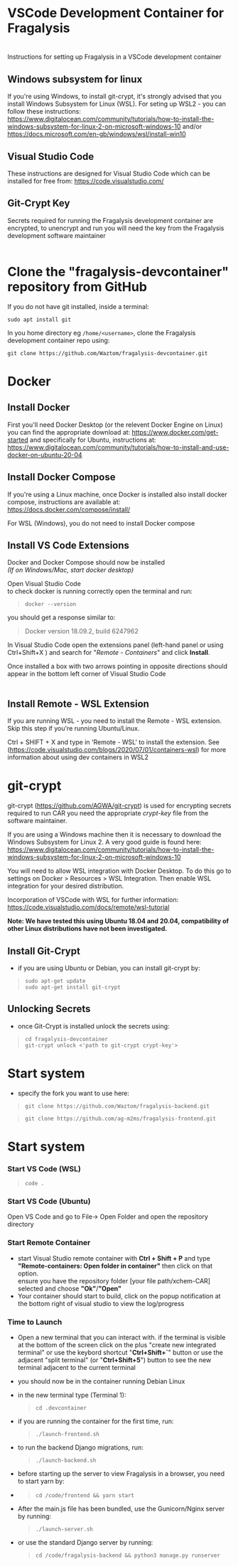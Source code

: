 # <a name="SetupXChemCARforDevelopers"></a>**VSCode Development Container for Fragalysis**

#

Instructions for setting up Fragalysis in a VSCode development container<br>

## <a name="Setting up Windows Subsystem for Linux"></a>Windows subsystem for linux

If you're using Windows, to install git-crypt, it's strongly advised that you install Windows Subsystem for Linux (WSL).
For seting up WSL2 - you can follow these instructions: https://www.digitalocean.com/community/tutorials/how-to-install-the-windows-subsystem-for-linux-2-on-microsoft-windows-10 and/or https://docs.microsoft.com/en-gb/windows/wsl/install-win10

## <a name="VisualStudioCode"></a>Visual Studio Code

These instructions are designed for Visual Studio Code which can be installed for free from: https://code.visualstudio.com/

## <a name="GitCryptKey"></a>Git-Crypt Key

Secrets required for running the Fragalysis development container are encrypted, to unencrypt and run you will need the key from the Fragalysis development software maintainer<br><br>

# <a name="RepositoryfromGitHub"></a>Clone the "fragalysis-devcontainer" repository from GitHub

If you do not have git installed, inside a terminal:

`sudo apt install git` <br>

In you home directory eg `/home/<username>`, clone the Fragalysis development container repo using:

`git clone https://github.com/Waztom/fragalysis-devcontainer.git` <br>

# <a name="Docker"></a>Docker

## <a name="InstallDocker"></a>Install Docker

First you'll need Docker Desktop (or the relevent Docker Engine on Linux) you can find the appropriate download at: https://www.docker.com/get-started and specifically for Ubuntu, instructions at: https://www.digitalocean.com/community/tutorials/how-to-install-and-use-docker-on-ubuntu-20-04

## <a name="InstallDockerCompose"></a>Install Docker Compose

If you're using a Linux machine, once Docker is installed also install docker compose, instructions are available at: https://docs.docker.com/compose/install/

For WSL (Windows), you do not need to install Docker compose

## <a name="InstallVSCodeExtention"></a>Install VS Code Extensions

Docker and Docker Compose should now be installed <br>
<em>(If on Windows/Mac, start docker desktop)</em><br>

Open Visual Studio Code<br>
to check docker is running correctly open the terminal and run:<br>

> `docker --version`<br>

you should get a response similar to:

> Docker version 18.09.2, build 6247962

In Visual Studio Code open the extensions panel (left-hand panel or using Ctrl+Shift+X ) and search for "<em>Remote - Containers</em>" and click **Install**.

Once installed a box with two arrows pointing in opposite directions should appear in the bottom left corner of Visual Studio Code
<br>
<br>

## <a name="InstallRemoteWSL"></a>Install Remote - WSL Extension

If you are running WSL - you need to install the Remote - WSL extension. Skip this step if you're running Ubuntu/Linux.

Ctrl + SHIFT + X and type in 'Remote - WSL' to install the extension.
See (https://code.visualstudio.com/blogs/2020/07/01/containers-wsl) for more information about using dev containers in WSL2

# <a name="gitcrypt"></a>git-crypt

git-crypt (https://github.com/AGWA/git-crypt) is used for encrypting secrets required to run CAR
you need the appropriate <em>crypt-key</em> file from the software maintainer.

If you are using a Windows machine then it is necessary to download the Windows Subsystem for Linux 2. A very good guide is found here: https://www.digitalocean.com/community/tutorials/how-to-install-the-windows-subsystem-for-linux-2-on-microsoft-windows-10

You will need to allow WSL integration with Docker Desktop. To do this go to settings on Docker > Resources > WSL Integration. Then enable WSL integration for your desired distribution.

Incorporation of VSCode with WSL for further information: https://code.visualstudio.com/docs/remote/wsl-tutorial

**Note: We have tested this using Ubuntu 18.04 and 20.04, compatibility of other Linux distributions have not been investigated.**

## <a name="InstallGitCrypt"></a>Install Git-Crypt

- if you are using Ubuntu or Debian, you can install git-crypt by:

> `sudo apt-get update` <br> 
> `sudo apt-get install git-crypt` <br>

## <a name="UnlockingSecrets"></a>Unlocking Secrets

- once Git-Crypt is installed unlock the secrets using:

> `cd fragalysis-devcontainer`<br> 
> `git-crypt unlock <'path to git-crypt crypt-key'>`<br>

# <a name="Clone frontend and backend repos"></a>Start system

- specify the fork you want to use here:

> `git clone https://github.com/Waztom/fragalysis-backend.git`<br>

> `git clone https://github.com/ag-m2ms/fragalysis-frontend.git`<br>

# <a name="Startsystem"></a>Start system

### <a name="Start VS Code"></a>Start VS Code (WSL)

> `code .` <br>

### <a name="Start VS Code"></a>Start VS Code (Ubuntu)

Open VS Code and go to File-> Open Folder and open the repository directory<br>

### <a name="StartRemoteContainer"></a>Start Remote Container

- start Visual Studio remote container with **Ctrl + Shift + P** and type **"Remote-containers: Open folder in container"** then click on that option. <br> ensure you have the repository folder [your file path/xchem-CAR] selected and choose **"Ok"**/**"Open"**
- Your container should start to build, click on the popup notification at the bottom right of visual studio to view the log/progress

### <a name="TimetoLaunch"></a>Time to Launch

- Open a new terminal that you can interact with. if the terminal is visible at the bottom of the screen click on the plus "create new integrated terminal" or use the keybord shortcut "**Ctrl+Shift+`**" button or use the adjacent "split terminal" (or "**Ctrl+Shift+5**") button to see the new terminal adjacent to the current terminal
- you should now be in the container running Debian Linux
- in the new terminal type (Terminal 1):

  > `cd .devcontainer` <br>

- if you are running the container for the first time, run:

  > `./launch-frontend.sh` <br>

- to run the backend Django migrations, run:

  > `./launch-backend.sh` <br>

- before starting up the server to view Fragalysis in a browser, you need to start yarn by:
-  > `cd /code/frontend && yarn start` 

- After the main.js file has been bundled, use the Gunicorn/Nginx server by running:
  > `./launch-server.sh` <br>

- or use the standard Django server by running:
  > `cd /code/fragalysis-backend && python3 manage.py runserver` <br>


